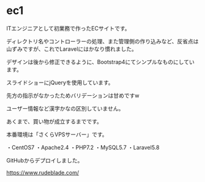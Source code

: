# ec1

ITエンジニアとして初業務で作ったECサイトです。

ディレクトリ名やコントローラーの処理、また管理側の作り込みなど、反省点は山ずみですが、これでLaravelにはかなり慣れました。

デザインは後から修正できるように、Bootstrap4にてシンプルなものにしています。

スライドショーにjQueryを使用しています。

先方の指示がなかったためバリデーションは甘めですw

ユーザー情報など漢字かなの区別していません。

あくまで、買い物が成立するまでです。

本番環境は「さくらVPSサーバー」です。

・CentOS7
・Apache2.4
・PHP7.2
・MySQL5.7
・Laravel5.8

GitHubからデプロイしました。

https://www.rudeblade.com/
